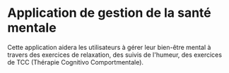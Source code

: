 # Application de gestion de la santé mentale

Cette application aidera les utilisateurs à gérer leur bien-être mental à travers des exercices de relaxation, des suivis de l'humeur, des exercices de TCC (Thérapie Cognitivo Comportmentale). 

